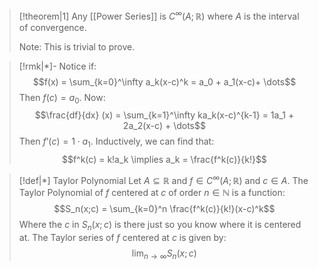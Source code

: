 
>[!theorem|1]
>Any [[Power Series]] is $C^\infty (A; \mathbb{R})$ where $A$ is the interval of convergence.
>
>Note: This is trivial to prove.

>[!rmk|*]-
>Notice if: $$f(x) = \sum_{k=0}^\infty a_k(x-c)^k = a_0 + a_1(x-c)+ \dots$$Then $f(c) = a_0$. Now: $$\frac{df}{dx} (x) = \sum_{k=1}^\infty ka_k(x-c)^{k-1} = 1a_1 + 2a_2(x-c) + \dots$$Then $f’(c) = 1 \cdot a_1$. Inductively, we can find that: $$f^k(c) = k!a_k \implies a_k = \frac{f^k(c)}{k!}$$

>[!def|*] Taylor Polynomial
>Let $A \subseteq \mathbb{R}$ and $f \in C^\infty (A; \mathbb{R})$ and $c \in A$. The Taylor Polynomial of $f$ centered at $c$ of order $n \in \mathbb{N}$ is a function: $$S_n(x;c) = \sum_{k=0}^n \frac{f^k(c)}{k!}(x-c)^k$$Where the $c$ in $S_n(x;c)$ is there just so you know where it is centered at. The Taylor series of $f$ centered at $c$ is given by: $$\lim_{n \rightarrow \infty} S_n(x;c)$$